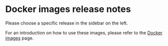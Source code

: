 # Docker images release notes

Please choose a specific release in the sidebar on the left.

For an introduction on how to use these images, please refer to the [Docker images](ocean-spark/configure-spark-apps/docker-images) page.
